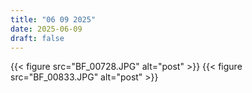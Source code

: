 ```yaml
---
title: "06 09 2025"
date: 2025-06-09
draft: false
---
```



{{< figure src="BF_00728.JPG" alt="post" >}}
{{< figure src="BF_00833.JPG" alt="post" >}}

